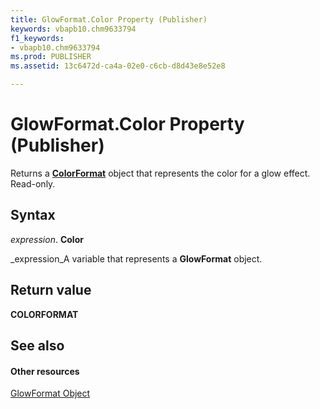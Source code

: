 ```yaml
---
title: GlowFormat.Color Property (Publisher)
keywords: vbapb10.chm9633794
f1_keywords:
- vbapb10.chm9633794
ms.prod: PUBLISHER
ms.assetid: 13c6472d-ca4a-02e0-c6cb-d8d43e8e52e8

---
```



# GlowFormat.Color Property (Publisher)

Returns a  **[ColorFormat](colorformat-object-publisher.md)** object that represents the color for a glow effect. Read-only.


## Syntax

 _expression_. **Color**

 _expression_A variable that represents a  **GlowFormat** object.


## Return value

 **COLORFORMAT**


## See also


#### Other resources


 [GlowFormat Object](glowformat-object-publisher.md)
 

